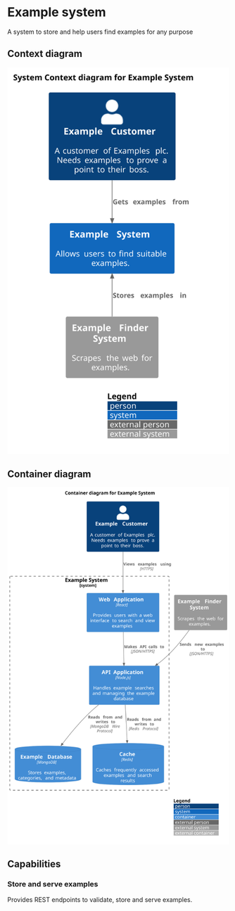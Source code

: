 # Example system

A system to store and help users find examples for any purpose

## Context diagram

![Example System Context](example-system-context.svg)

## Container diagram

![Example System Context](example-system-container.svg)

## Capabilities

### Store and serve examples

Provides REST endpoints to validate, store and serve examples.
